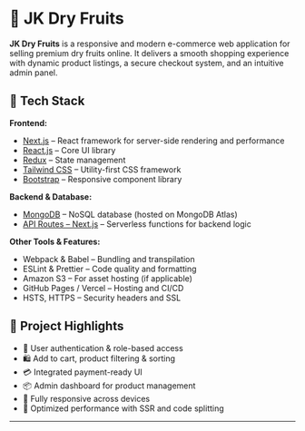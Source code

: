 # 🛒 JK Dry Fruits

**JK Dry Fruits** is a responsive and modern e-commerce web application for selling premium dry fruits online. It delivers a smooth shopping experience with dynamic product listings, a secure checkout system, and an intuitive admin panel.

## 🔧 Tech Stack

**Frontend:**
- [Next.js](https://nextjs.org) – React framework for server-side rendering and performance
- [React.js](https://reactjs.org) – Core UI library
- [Redux](https://redux.js.org) – State management
- [Tailwind CSS](https://tailwindcss.com) – Utility-first CSS framework
- [Bootstrap](https://getbootstrap.com) – Responsive component library

**Backend & Database:**
- [MongoDB](https://mongodb.com) – NoSQL database (hosted on MongoDB Atlas)
- [API Routes – Next.js](https://nextjs.org/docs/api-routes/introduction) – Serverless functions for backend logic

**Other Tools & Features:**
- Webpack & Babel – Bundling and transpilation
- ESLint & Prettier – Code quality and formatting
- Amazon S3 – For asset hosting (if applicable)
- GitHub Pages / Vercel – Hosting and CI/CD
- HSTS, HTTPS – Security headers and SSL

## 📌 Project Highlights

- 🔐 User authentication & role-based access
- 🛍️ Add to cart, product filtering & sorting
- 💳 Integrated payment-ready UI
- 📦 Admin dashboard for product management
- 📱 Fully responsive across devices
- 🚀 Optimized performance with SSR and code splitting

---